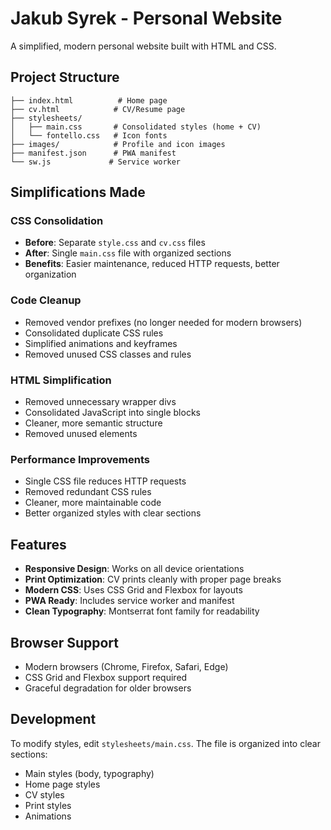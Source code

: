# Jakub Syrek - Personal Website

A simplified, modern personal website built with HTML and CSS.

## Project Structure

```
├── index.html          # Home page
├── cv.html            # CV/Resume page
├── stylesheets/
│   ├── main.css       # Consolidated styles (home + CV)
│   └── fontello.css   # Icon fonts
├── images/            # Profile and icon images
├── manifest.json      # PWA manifest
└── sw.js             # Service worker
```

## Simplifications Made

### CSS Consolidation

- **Before**: Separate `style.css` and `cv.css` files
- **After**: Single `main.css` file with organized sections
- **Benefits**: Easier maintenance, reduced HTTP requests, better organization

### Code Cleanup

- Removed vendor prefixes (no longer needed for modern browsers)
- Consolidated duplicate CSS rules
- Simplified animations and keyframes
- Removed unused CSS classes and rules

### HTML Simplification

- Removed unnecessary wrapper divs
- Consolidated JavaScript into single blocks
- Cleaner, more semantic structure
- Removed unused elements

### Performance Improvements

- Single CSS file reduces HTTP requests
- Removed redundant CSS rules
- Cleaner, more maintainable code
- Better organized styles with clear sections

## Features

- **Responsive Design**: Works on all device orientations
- **Print Optimization**: CV prints cleanly with proper page breaks
- **Modern CSS**: Uses CSS Grid and Flexbox for layouts
- **PWA Ready**: Includes service worker and manifest
- **Clean Typography**: Montserrat font family for readability

## Browser Support

- Modern browsers (Chrome, Firefox, Safari, Edge)
- CSS Grid and Flexbox support required
- Graceful degradation for older browsers

## Development

To modify styles, edit `stylesheets/main.css`. The file is organized into clear sections:

- Main styles (body, typography)
- Home page styles
- CV styles
- Print styles
- Animations
